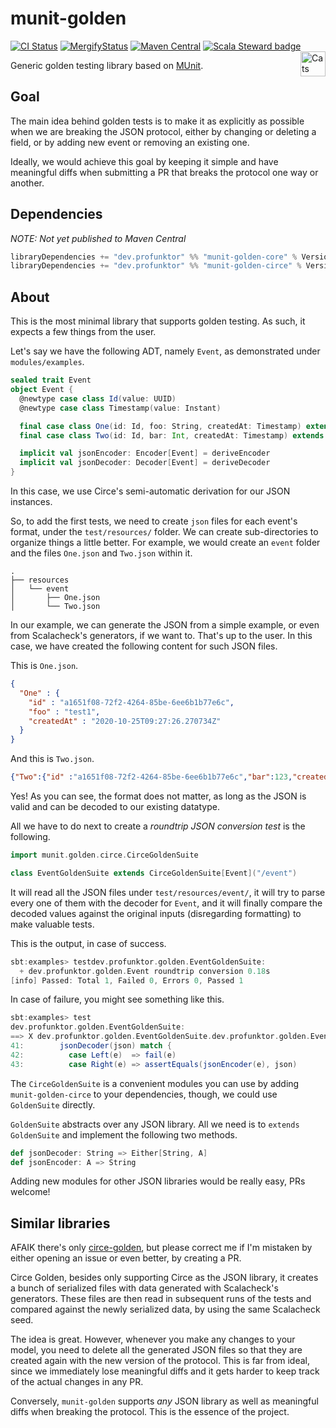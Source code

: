 # munit-golden

[![CI Status](https://github.com/profunktor/munit-golden/workflows/Scala/badge.svg)](https://github.com/profunktor/munit-golden/actions)
[![MergifyStatus](https://img.shields.io/endpoint.svg?url=https://gh.mergify.io/badges/profunktor/munit-golden&style=flat)](https://mergify.io)
[![Maven Central](https://img.shields.io/maven-central/v/dev.profunktor/munit-golden-core_2.13.svg)](https://search.maven.org/search?q=dev.profunktor.munit-golden)
[![Scala Steward badge](https://img.shields.io/badge/Scala_Steward-helping-brightgreen.svg?style=flat&logo=data:image/png;base64,iVBORw0KGgoAAAANSUhEUgAAAA4AAAAQCAMAAAARSr4IAAAAVFBMVEUAAACHjojlOy5NWlrKzcYRKjGFjIbp293YycuLa3pYY2LSqql4f3pCUFTgSjNodYRmcXUsPD/NTTbjRS+2jomhgnzNc223cGvZS0HaSD0XLjbaSjElhIr+AAAAAXRSTlMAQObYZgAAAHlJREFUCNdNyosOwyAIhWHAQS1Vt7a77/3fcxxdmv0xwmckutAR1nkm4ggbyEcg/wWmlGLDAA3oL50xi6fk5ffZ3E2E3QfZDCcCN2YtbEWZt+Drc6u6rlqv7Uk0LdKqqr5rk2UCRXOk0vmQKGfc94nOJyQjouF9H/wCc9gECEYfONoAAAAASUVORK5CYII=)](https://scala-steward.org)
<a href="https://typelevel.org/cats/"><img src="https://typelevel.org/cats/img/cats-badge.svg" height="40px" align="right" alt="Cats friendly" /></a>

Generic golden testing library based on [MUnit](https://scalameta.org/munit/).

## Goal

The main idea behind golden tests is to make it as explicitly as possible when we are breaking the JSON protocol, either by changing or deleting a field, or by adding new event or removing an existing one.

Ideally, we would achieve this goal by keeping it simple and have meaningful diffs when submitting a PR that breaks the protocol one way or another.

## Dependencies

*NOTE: Not yet published to Maven Central*

```scala
libraryDependencies += "dev.profunktor" %% "munit-golden-core" % Version
libraryDependencies += "dev.profunktor" %% "munit-golden-circe" % Version
```

## About

This is the most minimal library that supports golden testing. As such, it expects a few things from the user.

Let's say we have the following ADT, namely `Event`, as demonstrated under `modules/examples`.

```scala
sealed trait Event
object Event {
  @newtype case class Id(value: UUID)
  @newtype case class Timestamp(value: Instant)

  final case class One(id: Id, foo: String, createdAt: Timestamp) extends Event
  final case class Two(id: Id, bar: Int, createdAt: Timestamp) extends Event

  implicit val jsonEncoder: Encoder[Event] = deriveEncoder
  implicit val jsonDecoder: Decoder[Event] = deriveDecoder
}
```

In this case, we use Circe's semi-automatic derivation for our JSON instances.

So, to add the first tests, we need to create `json` files for each event's format, under the `test/resources/` folder. We can create sub-directories to organize things a little better. For example, we would create an `event` folder and the files `One.json` and `Two.json` within it.

```
.
├── resources
│   └── event
│       ├── One.json
│       └── Two.json
```

In our example, we can generate the JSON from a simple example, or even from Scalacheck's generators, if we want to. That's up to the user. In this case, we have created the following content for such JSON files.

This is `One.json`.

```json
{
  "One" : {
    "id" : "a1651f08-72f2-4264-85be-6ee6b1b77e6c",
    "foo" : "test1",
    "createdAt" : "2020-10-25T09:27:26.270734Z"
  }
}
```

And this is `Two.json`.

```json
{"Two":{"id" :"a1651f08-72f2-4264-85be-6ee6b1b77e6c","bar":123,"createdAt":"2020-10-25T09:27:26.270734Z"}}
```

Yes! As you can see, the format does not matter, as long as the JSON is valid and can be decoded to our existing datatype.

All we have to do next to create a *roundtrip JSON conversion test* is the following.

```scala
import munit.golden.circe.CirceGoldenSuite

class EventGoldenSuite extends CirceGoldenSuite[Event]("/event")
```

It will read all the JSON files under `test/resources/event/`, it will try to parse every one of them with the decoder for `Event`, and it will finally compare the decoded values against the original inputs (disregarding formatting) to make valuable tests.

This is the output, in case of success.

```scala
sbt:examples> testdev.profunktor.golden.EventGoldenSuite:
  + dev.profunktor.golden.Event roundtrip conversion 0.18s
[info] Passed: Total 1, Failed 0, Errors 0, Passed 1
```

In case of failure, you might see something like this.

```scala
sbt:examples> test
dev.profunktor.golden.EventGoldenSuite:
==> X dev.profunktor.golden.EventGoldenSuite.dev.profunktor.golden.Event roundtrip conversion  0.165s munit.FailException: /home/gvolpe/workspace/golden/modules/core/src/main/scala/munit/golden/GoldenSuite.scala:42 Error: Attempt to decode value on failed cursor: DownField(foo),DownField(One). Input: {"One":{"id":"a1651f08-72f2-4264-85be-6ee6b1b77e6c","fo":"test1","createdAt":"2020-10-25T09:27:26.270734Z"}}
41:        jsonDecoder(json) match {
42:          case Left(e)  => fail(e)
43:          case Right(e) => assertEquals(jsonEncoder(e), json)
```

The `CirceGoldenSuite` is a convenient modules you can use by adding `munit-golden-circe` to your dependencies, though, we could use `GoldenSuite` directly.

`GoldenSuite` abstracts over any JSON library. All we need is to `extends GoldenSuite` and implement the following two methods.

```scala
def jsonDecoder: String => Either[String, A]
def jsonEncoder: A => String
```

Adding new modules for other JSON libraries would be really easy, PRs welcome!

## Similar libraries

AFAIK there's only [circe-golden](https://github.com/circe/circe-golden), but please correct me if I'm mistaken by either opening an issue or even better, by creating a PR.

Circe Golden, besides only supporting Circe as the JSON library, it creates a bunch of serialized files with data generated with Scalacheck's generators. These files are then read in subsequent runs of the tests and compared against the newly serialized data, by using the same Scalacheck seed.

The idea is great. However, whenever you make any changes to your model, you need to delete all the generated JSON files so that they are created again with the new version of the protocol. This is far from ideal, since we immediately lose meaningful diffs and it gets harder to keep track of the actual changes in any PR.

Conversely, `munit-golden` supports *any* JSON library as well as meaningful diffs when breaking the protocol. This is the essence of the project.
